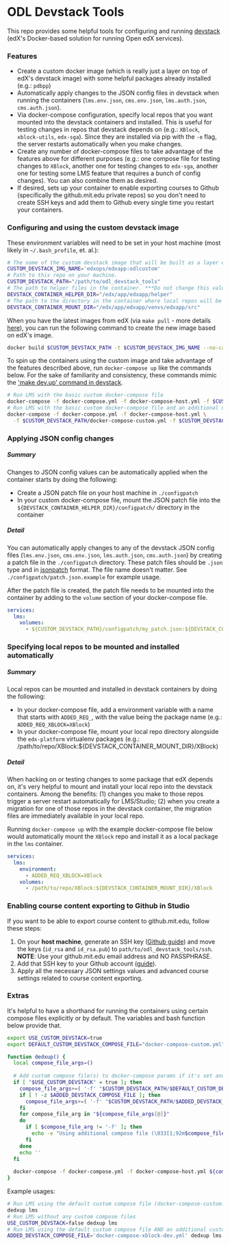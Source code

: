 # ODL Devstack Tools

This repo provides some helpful tools for configuring and running [devstack](https://github.com/edx/devstack) (edX's Docker-based solution for running Open edX services).

### Features

- Create a custom docker image (which is really just a layer on top of edX's 
  devstack image) with some helpful packages already installed (e.g.: `pdbpp`)
- Automatically apply changes to the JSON config files in devstack when running the containers
  (`lms.env.json`, `cms.env.json`, `lms.auth.json`, `cms.auth.json`).
- Via docker-compose configuration, specify local repos that you want mounted 
  into the devstack containers and installed. 
  This is useful for testing changes in repos that devstack depends on (e.g.: `XBlock`, 
  `xblock-utils`, `edx-sga`). Since they are installed via pip with the `-e` flag, the 
  server restarts automatically when you make changes.
- Create any number of docker-compose files to take advantage of the features above for different
  purposes (e.g.: one compose file for testing changes to `XBlock`, another one for testing changes to `edx-sga`, 
  another one for testing some LMS feature that requires a bunch of config changes). You can also combine them as 
  desired.
- If desired, sets up your container to enable exporting courses to Github (specifically the 
  github.mit.edu private repos) so you don't need to create SSH keys and add them to Github
  every single time you restart your containers. 
 

### Configuring and using the custom devstack image

These environment variables will need to be set in your host machine (most likely in `~/.bash_profile`, et. al.):

```bash
# The name of the custom devstack image that will be built as a layer on top of the devstack image.
CUSTOM_DEVSTACK_IMG_NAME='edxops/edxapp:odlcustom'
# Path to this repo on your machine.
CUSTOM_DEVSTACK_PATH="/path/to/odl_devstack_tools"
# The path to helper files in the container. ***Do not change this value***
DEVSTACK_CONTAINER_HELPER_DIR="/edx/app/edxapp/helper"
# The path to the directory in the container where local repos will be mounted. ***Do not change this value***
DEVSTACK_CONTAINER_MOUNT_DIR="/edx/app/edxapp/venvs/edxapp/src"
```

When you have the latest images from edX (via `make pull` - more details 
[here](https://github.com/edx/devstack#using-the-latest-images)), you can run the following command to 
create the new image based on edX's image.
 
```bash
docker build $CUSTOM_DEVSTACK_PATH -t $CUSTOM_DEVSTACK_IMG_NAME --no-cache
```

To spin up the containers using the custom image and take advantage of the features described above,
run `docker-compose up` like the commands below. For the sake of familiarity and consistency, these 
commands mimic the ['make dev.up' command in devstack](https://github.com/edx/devstack/blob/master/Makefile).

```bash
# Run LMS with the basic custom docker-compose file
docker-compose -f docker-compose.yml -f docker-compose-host.yml -f $CUSTOM_DEVSTACK_PATH/docker-compose-custom.yml up -d lms
# Run LMS with the basic custom docker-compose file and an additional one that you created
docker-compose -f docker-compose.yml -f docker-compose-host.yml \
  -f $CUSTOM_DEVSTACK_PATH/docker-compose-custom.yml -f $CUSTOM_DEVSTACK_PATH/docker-compose-mine.yml up -d lms
```

### Applying JSON config changes

##### Summary

Changes to JSON config values can be automatically applied when the container starts by doing the following:

- Create a JSON patch file on your host machine in `./configpatch`
- In your custom docker-compose file, mount the JSON patch file into the 
  `${DEVSTACK_CONTAINER_HELPER_DIR}/configpatch/` directory in the container

##### Detail

You can automatically apply changes to any of the devstack JSON config files 
(`lms.env.json`, `cms.env.json`, `lms.auth.json`, `cms.auth.json`) by creating a patch file 
in the `./configpatch` directory. These patch files should be `.json` type and in 
[jsonpatch](http://jsonpatch.com/) format. The file name doesn't matter. See `./configpatch/patch.json.example` 
for example usage.

After the patch file is created, the patch file needs to be mounted into the container by adding to the `volume`
section of your docker-compose file.

```yml
services:
  lms:
    volumes:
      - ${CUSTOM_DEVSTACK_PATH}/configpatch/my_patch.json:${DEVSTACK_CONTAINER_HELPER_DIR}/configpatch/my_patch.json
```

### Specifying local repos to be mounted and installed automatically

##### Summary

Local repos can be mounted and installed in devstack containers by doing the following:

- In your docker-compose file, add a environment variable with a name that starts with `ADDED_REQ_`, with the value
  being the package name (e.g.: `ADDED_REQ_XBLOCK=XBlock`) 
- In your docker-compose file, mount your local repo directory alongside the `edx-platform` virtualenv packages 
  (e.g.: /path/to/repo/XBlock:${DEVSTACK_CONTAINER_MOUNT_DIR}/XBlock)

##### Detail

When hacking on or testing changes to some package that edX depends on, it's very helpful to mount and install your 
local repo into the devstack containers. Among the benefits: (1) changes you make to those repos trigger a server
restart automatically for LMS/Studio; (2) when you create a migration for one of those repos in the devstack container, 
the migration files are immediately available in your local repo.

Running `docker-compose up` with the example docker-compose file below would automatically mount the `XBlock` repo 
and install it as a local package in the `lms` container.
   
```yml
services:
  lms:
    environment:
      - ADDED_REQ_XBLOCK=XBlock
    volumes:
      - /path/to/repo/XBlock:${DEVSTACK_CONTAINER_MOUNT_DIR}/XBlock
```


### Enabling course content exporting to Github in Studio

If you want to be able to export course content to github.mit.edu, follow these steps:

1. On your **host machine**, generate an SSH key ([Github guide](https://help.github.com/articles/generating-a-new-ssh-key-and-adding-it-to-the-ssh-agent/#generating-a-new-ssh-key))
  and move the keys (`id_rsa` and `id_rsa.pub`) to `path/to/odl_devstack_tools/ssh`.
  **NOTE**: Use your github.mit.edu email address and NO PASSPHRASE.
1. Add that SSH key to your Github account ([guide](https://help.github.com/articles/adding-a-new-ssh-key-to-your-github-account/)).
1. Apply all the necessary JSON settings values and advanced course settings related
  to course content exporting.

### Extras

It's helpful to have a shorthand for running the containers using certain compose files explicitly or by default.
The variables and bash function below provide that.  

```bash
export USE_CUSTOM_DEVSTACK=true
export DEFAULT_CUSTOM_DEVSTACK_COMPOSE_FILE="docker-compose-custom.yml"

function dedxup() {
  local compose_file_args=()
  
  # Add custom compose file(s) to docker-compose params if it's set and the file exists
  if [ "$USE_CUSTOM_DEVSTACK" = true ]; then
    compose_file_args+=( '-f' "$CUSTOM_DEVSTACK_PATH/$DEFAULT_CUSTOM_DEVSTACK_COMPOSE_FILE" )
    if [ ! -z $ADDED_DEVSTACK_COMPOSE_FILE ]; then
      compose_file_args+=( '-f' "$CUSTOM_DEVSTACK_PATH/$ADDED_DEVSTACK_COMPOSE_FILE" )
    fi
    for compose_file_arg in "${compose_file_args[@]}"
    do
      if [ $compose_file_arg != '-f' ]; then
        echo -e "Using additional compose file (\033[1;92m$compose_file_arg\e[0m) ..."
      fi
    done
    echo ''
  fi
  
  docker-compose -f docker-compose.yml -f docker-compose-host.yml ${compose_file_args[@]} up -d $@
}
```

Example usages:
```bash
# Run LMS using the default custom compose file (docker-compose-custom.yml)
dedxup lms
# Run LMS without any custom compose files
USE_CUSTOM_DEVSTACK=false dedxup lms
# Run LMS using the default custom compose file AND an additional custom compose file
ADDED_DEVSTACK_COMPOSE_FILE='docker-compose-xblock-dev.yml' dedxup lms
```
